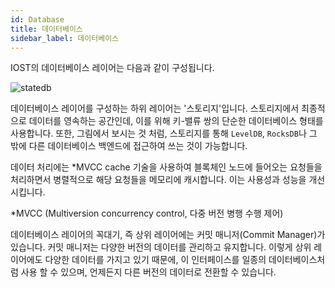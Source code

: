 ```yaml
---
id: Database
title: 데이터베이스
sidebar_label: 데이터베이스
---
```


IOST의 데이터베이스 레이어는 다음과 같이 구성됩니다.

![statedb](../assets/2-intro-of-iost/Database/statedb.png)

데이터베이스 레이어를 구성하는 하위 레이어는 '스토리지'입니다. 스토리지에서 최종적으로 데이터를 영속하는 공간인데, 이를 위해 키-밸류 쌍의 단순한 데이터베이스 형태를 사용합니다. 또한, 그림에서 보시는 것 처럼, 스토리지를 통해 `LevelDB`, `RocksDB`나 그 밖에 다른 데이터베이스 백엔드에 접근하여 쓰는 것이 가능합니다.

데이터 처리에는 \*MVCC cache 기술을 사용하여 블록체인 노드에 들어오는 요청들을 처리하면서 병렬적으로 해당 요청들을 메모리에 캐시합니다. 이는 사용성과 성능을 개선시킵니다.

\*MVCC (Multiversion concurrency control, 다중 버전 병행 수행 제어)

데이터베이스 레이어의 꼭대기, 즉 상위 레이어에는 커밋 매니저(Commit Manager)가 있습니다. 커밋 매니저는 다양한 버전의 데이터를 관리하고 유지합니다. 이렇게 상위 레이어에도 다양한 데이터를 가지고 있기 때문에, 이 인터페이스를 일종의 데이터베이스처럼 사용 할 수 있으며, 언제든지 다른 버전의 데이터로 전환할 수 있습니다.
